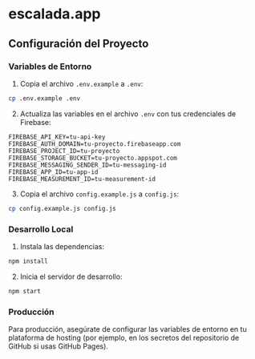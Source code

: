 # escalada.app

## Configuración del Proyecto

### Variables de Entorno

1. Copia el archivo `.env.example` a `.env`:
```bash
cp .env.example .env
```

2. Actualiza las variables en el archivo `.env` con tus credenciales de Firebase:
```
FIREBASE_API_KEY=tu-api-key
FIREBASE_AUTH_DOMAIN=tu-proyecto.firebaseapp.com
FIREBASE_PROJECT_ID=tu-proyecto
FIREBASE_STORAGE_BUCKET=tu-proyecto.appspot.com
FIREBASE_MESSAGING_SENDER_ID=tu-messaging-id
FIREBASE_APP_ID=tu-app-id
FIREBASE_MEASUREMENT_ID=tu-measurement-id
```

3. Copia el archivo `config.example.js` a `config.js`:
```bash
cp config.example.js config.js
```

### Desarrollo Local

1. Instala las dependencias:
```bash
npm install
```

2. Inicia el servidor de desarrollo:
```bash
npm start
```

### Producción

Para producción, asegúrate de configurar las variables de entorno en tu plataforma de hosting (por ejemplo, en los secretos del repositorio de GitHub si usas GitHub Pages).